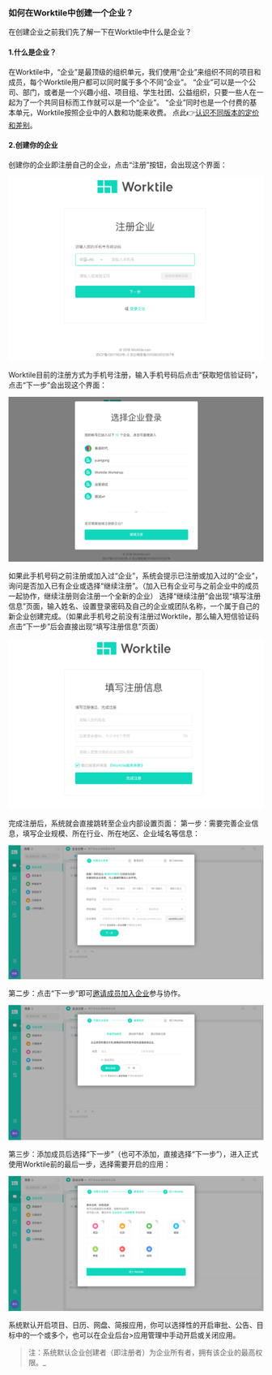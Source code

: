 ### 如何在Worktile中创建一个企业？
在创建企业之前我们先了解一下在Worktile中什么是企业？
#### 1.什么是企业？
在Worktile中，“企业”是最顶级的组织单元，我们使用“企业”来组织不同的项目和成员，每个Worktile用户都可以同时属于多个不同“企业”。
“企业”可以是一个公司、部门，或者是一个兴趣小组、项目组、学生社团、公益组织，只要一些人在一起为了一个共同目标而工作就可以是一个“企业”。
“企业”同时也是一个付费的基本单元，Worktile按照企业中的人数和功能来收费。
点此👉[认识不同版本的定价和差别](/help/new/prices.md)。
#### 2.创建你的企业
创建你的企业即注册自己的企业，点击“注册”按钮，会出现这个界面：

![](/assets/1-27.png)

Worktile目前的注册方式为手机号注册，输入手机号码后点击“获取短信验证码”，点击“下一步”会出现这个界面：

![](/assets/1-26.png)

如果此手机号码之前注册或加入过“企业”，系统会提示已注册或加入过的“企业”，询问是否加入已有企业或选择“继续注册”。（加入已有企业可与之前企业中的成员一起协作，继续注册则会注册一个全新的企业）
选择“继续注册”会出现“填写注册信息”页面，输入姓名、设置登录密码及自己的企业或团队名称，一个属于自己的新企业创建完成。（如果此手机号之前没有注册过Worktile，那么输入短信验证码点击“下一步”后会直接出现“填写注册信息”页面）

![](/assets/1-28.png)

完成注册后，系统就会直接跳转至企业内部设置页面：
第一步：需要完善企业信息，填写企业规模、所在行业、所在地区、企业域名等信息：

![](/assets/1-29.png)

第二步：点击“下一步”即可[邀请成员加入企业](/help/new/started.md#7-邀请成员加入企业)参与协作。

![](/assets/1-30.png)

第三步：添加成员后选择“下一步”（也可不添加，直接选择“下一步”），进入正式使用Worktile前的最后一步，选择需要开启的应用：

![](/assets/1-31.png)

系统默认开启项目、日历、网盘、简报应用，你可以选择性的开启审批、公告、目标中的一个或多个，也可以在企业后台>应用管理中手动开启或关闭应用。


> 注：系统默认企业创建者（即注册者）为企业所有者，拥有该企业的最高权限。_
